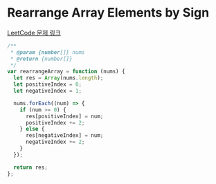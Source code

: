 # Rearrange Array Elements by Sign

[LeetCode 문제 링크](https://leetcode.com/problems/rearrange-array-elements-by-sign)

```javascript
/**
 * @param {number[]} nums
 * @return {number[]}
 */
var rearrangeArray = function (nums) {
  let res = Array(nums.length);
  let positiveIndex = 0;
  let negativeIndex = 1;

  nums.forEach((num) => {
    if (num >= 0) {
      res[positiveIndex] = num;
      positiveIndex += 2;
    } else {
      res[negativeIndex] = num;
      negativeIndex += 2;
    }
  });

  return res;
};
```
